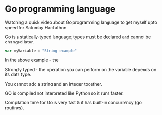 # Go programming language

Watching a quick video about Go programming language to get myself upto speed for Saturday Hackathon.

Go is a statically-typed language; types must be declared and cannot be changed later. 

```go
var myVariable = "String example"
```

In the above example - the 

Strongly typed - the operation you can perform on the variable depends on its data type.

You cannot add a string and an integer together.

GO is compiled not interpreted like Python so it runs faster.

Compilation time for Go is very fast & it has built-in concurrency (go routines).


